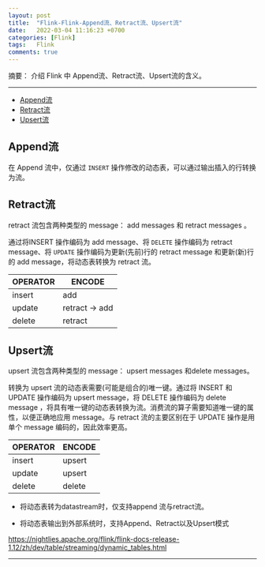 ```yaml
---
layout: post
title:  "Flink-Flink-Append流、Retract流、Upsert流"
date:   2022-03-04 11:16:23 +0700
categories: [Flink]
tags:   Flink
comments: true
---
```


摘要： 介绍 Flink 中 Append流、Retract流、Upsert流的含义。

------

- [Append流](#Append流)
- [Retract流](#Retract流)
- [Upsert流](#Upsert流)

## Append流

在 Append 流中，仅通过 `INSERT` 操作修改的动态表，可以通过输出插入的行转换为流。

## Retract流

 retract 流包含两种类型的 message： add messages 和 retract messages 。
 
 通过将INSERT 操作编码为 add message、将 `DELETE` 操作编码为 retract message、将 `UPDATE` 操作编码为更新(先前)行的 retract message 和更新(新)行的 add message，将动态表转换为 retract 流。

|  OPERATOR   | ENCODE  |
|  ----   | ----  |
| insert  | add |
| update  | retract -> add |
| delete  | retract |


## Upsert流

upsert 流包含两种类型的 message： upsert messages 和delete messages。

转换为 upsert 流的动态表需要(可能是组合的)唯一键。通过将 INSERT 和 UPDATE 操作编码为 upsert message，将 DELETE 操作编码为 delete message ，将具有唯一键的动态表转换为流。消费流的算子需要知道唯一键的属性，以便正确地应用 message。与 retract 流的主要区别在于 UPDATE 操作是用单个 message 编码的，因此效率更高。

|  OPERATOR   | ENCODE  |
|  ----   | ----  |
| insert  | upsert |
| update  | upsert |
| delete  | delete |

* 将动态表转为datastream时，仅支持append 流与retract流。

* 将动态表输出到外部系统时，支持Append、Retract以及Upsert模式


<https://nightlies.apache.org/flink/flink-docs-release-1.12/zh/dev/table/streaming/dynamic_tables.html>

------
